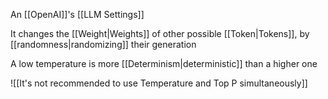 An [[OpenAI]]'s [[LLM Settings]]

It changes the [[Weight|Weights]] of other possible [[Token|Tokens]], by [[randomness|randomizing]] their generation

A low temperature is more [[Determinism|deterministic]] than a higher one

![[It's not recommended to use Temperature and Top P simultaneously]]
